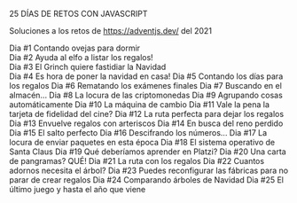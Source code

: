 25 DÍAS DE RETOS CON JAVASCRIPT  
  
Soluciones a los retos de https://adventjs.dev/ del 2021  
  
Dia #1 Contando ovejas para dormir  
Dia #2 Ayuda al elfo a listar los regalos!  
Dia #3 El Grinch quiere fastidiar la Navidad  
Dia #4 Es hora de poner la navidad en casa!
Dia #5 Contando los días para los regalos
Dia #6 Rematando los exámenes finales
Dia #7 Buscando en el almacén...
Dia #8 La locura de las criptomonedas
Dia #9 Agrupando cosas automáticamente
Dia #10 La máquina de cambio
Dia #11 Vale la pena la tarjeta de fidelidad del cine?
Dia #12 La ruta perfecta para dejar los regalos
Dia #13 Envuelve regalos con arteriscos
Dia #14 En busca del reno perdido
Dia #15 El salto perfecto
Dia #16 Descifrando los números...
Dia #17 La locura de enviar paquetes en esta época
Dia #18 El sistema operativo de Santa Claus
Dia #19 Qué deberíamos aprender en Platzi?
Dia #20 Una carta de pangramas? QUÉ!
Dia #21 La ruta con los regalos
Dia #22 Cuantos adornos necesita el árbol?
Dia #23 Puedes reconfigurar las fábricas para no parar de crear regalos
Dia #24 Comparando árboles de Navidad
Dia #25 El último juego y hasta el año que viene
